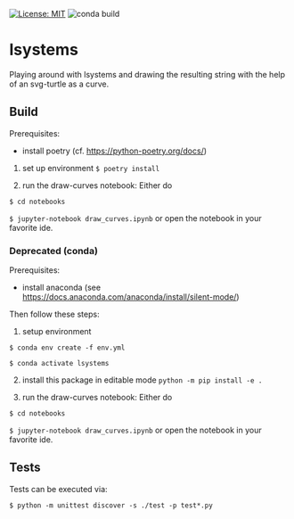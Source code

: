  [![License: MIT](https://img.shields.io/badge/License-MIT-yellow.svg)](https://opensource.org/licenses/MIT) ![conda build](https://github.com/mschlund/lsystems/actions/workflows/python-package-conda.yml/badge.svg)

# lsystems
Playing around with lsystems and drawing the resulting string with the help of an svg-turtle as a curve.

## Build
Prerequisites:
- install poetry (cf. https://python-poetry.org/docs/)

1. set up environment
```$ poetry install```

2. run the draw-curves notebook: Either do

``` $ cd notebooks ```

``` $ jupyter-notebook draw_curves.ipynb ```
or open the notebook in your favorite ide.


### Deprecated (conda)
Prerequisites:
- install anaconda (see https://docs.anaconda.com/anaconda/install/silent-mode/)

Then follow these steps:

1. setup environment

```$ conda env create -f env.yml```

```$ conda activate lsystems```

2. install this package in editable mode
``` python -m pip install -e . ```

3. run the draw-curves notebook: Either do

``` $ cd notebooks ```

``` $ jupyter-notebook draw_curves.ipynb ```
or open the notebook in your favorite ide.

## Tests
Tests can be executed via:

```$ python -m unittest discover -s ./test -p test*.py```
